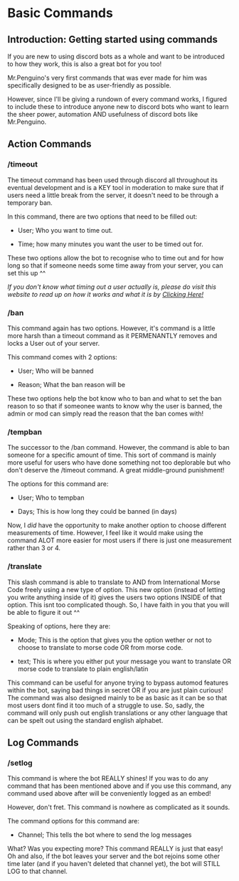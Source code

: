 # Basic Commands

## Introduction: Getting started using commands

If you are new to using discord bots as a whole and want to be introduced to how they work, this is also a great bot for you too!

Mr.Penguino's very first commands that was ever made for him was specifically designed to be as user-friendly as possible.

However, since I'll be giving a rundown of every command works, I figured to include these to introduce anyone new to discord bots who want to learn the sheer power, automation AND usefulness of discord bots like Mr.Penguino.

## Action Commands

### /timeout

The timeout command has been used through discord all throughout its eventual development and is a KEY tool in moderation to make sure that if users need a little break from the server, it doesn't need to be through a temporary ban.

In this command, there are two options that need to be filled out:

- User; Who you want to time out.

- Time; how many minutes you want the user to be timed out for.

These two options allow the bot to recognise who to time out and for how long so that if someone needs some time away from your server, you can set this up ^^

_*If you don't know what timing out a user actually is, please do visit this website to read up on how it works and what it is by [Clicking Here!](https://support.discord.com/hc/en-us/articles/4413305239191-Time-Out-FAQ)*_

### /ban

This command again has two options. However, it's command is a little more harsh than a timeout command as it PERMENANTLY removes and locks a User out of your server.

This command comes with 2 options:

- User; Who will be banned

- Reason; What the ban reason will be 

These two options help the bot know who to ban and what to set the ban reason to so that if someonee wants to know why the user is banned, the admin or mod can simply read the reason that the ban comes with!

### /tempban

The successor to the /ban command. However, the command is able to ban someone for a specific amount of time. This sort of command is mainly more useful for users who have done something not too deplorable but who don't deserve the /timeout command. A great middle-ground punishment!

The options for this command are:

- User; Who to tempban

- Days; This is how long they could be banned (in days)

Now, I _did_ have the opportunity to make another option to choose different measurements of time. However, I feel like it would make using the command ALOT more easier for most users if there is just one measurement rather than 3 or 4.

### /translate

This slash command is able to translate to AND from International Morse Code freely using a new type of option. This new option (instead of letting you write anything inside of it) gives the users two options INSIDE of that option. This isnt too complicated though. So, I have faith in you that you will be able to figure it out ^^

Speaking of options, here they are:

- Mode; This is the option that gives you the option wether or not to choose to translate to morse code OR from morse code.

- text; This is where you either put your message you want to translate OR morse code to translate to plain english/latin

This command can be useful for anyone trying to bypass automod features within the bot, saying bad things in secret OR if you are just plain curious! The command was also designed mainly to be as basic as it can be so that most users dont find it too much of a struggle to use. So, sadly, the command will only push out english translations or any other language that can be spelt out using the standard english alphabet.

## Log Commands

### /setlog

This command is where the bot REALLY shines! If you was to do any command that has been mentioned above and if you use this command, any command used above after will be conveniently logged as an embed!

However, don't fret. This command is nowhere as complicated as it sounds.

The command options for this command are:

- Channel; This tells the bot where to send the log messages

What? Was you expecting more? This command REALLY is just that easy! Oh and also, if the bot leaves your server and the bot rejoins some other time later (and if you haven't deleted that channel yet), the bot will STILL LOG to that channel.